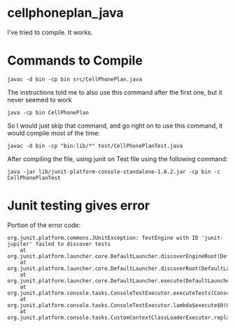 # cellphoneplan_java

I've tried to compile. It works.

# Commands to Compile 

```
javac -d bin -cp bin src/CellPhonePlan.java
```

The instructions told me to also use this command after the first one, but it never seemed to work

```
java -cp bin CellPhonePlan
```

So I would just skip that command, and go right on to use this command, it would compile most of the time:

```
javac -d bin -cp "bin:lib/*" test/CellPhonePlanTest.java
``` 

After compiling the file, using junit on Test file using the following command:

```
java -jar lib/junit-platform-console-standalone-1.6.2.jar -cp bin -c CellPhonePlanTest
```

# Junit testing gives error
Portion of the error code:

```
org.junit.platform.commons.JUnitException: TestEngine with ID 'junit-jupiter' failed to discover tests
	at org.junit.platform.launcher.core.DefaultLauncher.discoverEngineRoot(DefaultLauncher.java:189)
	at org.junit.platform.launcher.core.DefaultLauncher.discoverRoot(DefaultLauncher.java:168)
	at org.junit.platform.launcher.core.DefaultLauncher.execute(DefaultLauncher.java:132)
	at org.junit.platform.console.tasks.ConsoleTestExecutor.executeTests(ConsoleTestExecutor.java:66)
	at org.junit.platform.console.tasks.ConsoleTestExecutor.lambda$execute$0(ConsoleTestExecutor.java:58)
	at org.junit.platform.console.tasks.CustomContextClassLoaderExecutor.replaceThreadContextClassLoaderAndInvoke(CustomContextClassLoaderExecutor.java:41)

```


